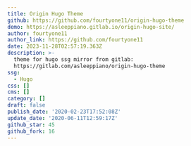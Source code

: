 ```yaml
---
title: Origin Hugo Theme
github: https://github.com/fourtyone11/origin-hugo-theme
demo: https://asleeppiano.gitlab.io/origin-hugo-site/
author: fourtyone11
author_link: https://github.com/fourtyone11
date: 2023-11-28T02:57:19.363Z
description: >-
  theme for hugo ssg mirror from gitlab:
  https://gitlab.com/asleeppiano/origin-hugo-theme
ssg:
  - Hugo
css: []
cms: []
category: []
draft: false
publish_date: '2020-02-23T17:52:08Z'
update_date: '2020-06-11T12:59:17Z'
github_star: 45
github_fork: 16
---
```

